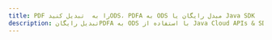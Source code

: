 ---title: PDF را به  تبدیل کنیدODS، PDFA به ODS مبدل رایگان یا Java SDKdescription: تبدیل رایگانPDFA به ODS با استفاده از Java Cloud APIs & SDK همچنین اسناد PDF را در Cloud ایجاد، ویرایش و رندر کنید.---